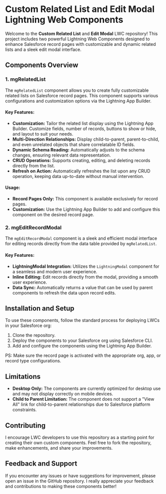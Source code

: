 # Custom Related List and Edit Modal Lightning Web Components

Welcome to the **Custom Related List** and **Edit Modal** LWC repository! This project includes two powerful Lightning Web Components designed to enhance Salesforce record pages with customizable and dynamic related lists and a sleek edit modal interface. 

## Components Overview

### 1. mgRelatedList

The `mgRelatedList` component allows you to create fully customizable related lists on Salesforce record pages. This component supports various configurations and customization options via the Lightning App Builder.

#### Key Features:
- **Customization:** Tailor the related list display using the Lightning App Builder. Customize fields, number of records, buttons to show or hide, and layout to suit your needs.
- **Multi-Direction Relationships:** Display child-to-parent, parent-to-child, and even unrelated objects that share correlatable ID fields.
- **Dynamic Schema Reading:** Automatically adjusts to the schema changes, ensuring relevant data representation.
- **CRUD Operations:** Supports creating, editing, and deleting records directly from the list.
- **Refresh on Action:** Automatically refreshes the list upon any CRUD operation, keeping data up-to-date without manual intervention.

#### Usage:
- **Record Pages Only:** This component is available exclusively for record pages.
- **Customization:** Use the Lightning App Builder to add and configure this component on the desired record page.

### 2. mgEditRecordModal

The `mgEditRecordModal` component is a sleek and efficient modal interface for editing records directly from the data table provided by `mgRelatedList`.

#### Key Features:
- **LightningModal Integration:** Utilizes the `LightningModal` component for a seamless and modern user experience.
- **Inline Editing:** Edit records directly from the modal, providing a smooth user experience.
- **Data Sync:** Automatically returns a value that can be used by parent components to refresh the data upon record edits.

## Installation and Setup

To use these components, follow the standard process for deploying LWCs in your Salesforce org:

1. Clone the repository.
2. Deploy the components to your Salesforce org using Salesforce CLI.
3. Add and configure the components using the Lightning App Builder.

PS: Make sure the record page is activated with the appropriate org, app, or record type configurations.

## Limitations

- **Desktop Only:** The components are currently optimized for desktop use and may not display correctly on mobile devices.
- **Child to Parent Limitation:** The component does not support a "View All" link for child-to-parent relationships due to Salesforce platform constraints.

## Contributing

I encourage LWC developers to use this repository as a starting point for creating their own custom components. Feel free to fork the repository, make enhancements, and share your improvements.

## Feedback and Support

If you encounter any issues or have suggestions for improvement, please open an issue in the GitHub repository. I really appreciate your feedback and contributions to making these components better!
